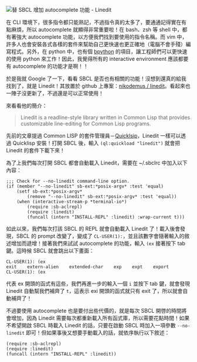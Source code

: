 <!--
[date]: 2013-06-16
[title]: 替 SBCL 增加 autocomplete 功能 - Linedit
[name]: add-autocomplete-feature-to-sbcl-linedit
[tag]: Common Lisp, SBCL, autocomplete | 自動補齊
-->

![替 SBCL 增加 autocomplete 功能 - Linedit][feature photo]

在 CLI 環境下，很多指令都只能熟記，不過指令真的太多了，要通通記得實在有點麻煩，所以 autocomplete 就顯得非常重要啦！在 bash、zsh 等 shell 中，都有著強大 autocomplete 功能，以方便我們找到要使用的指令名稱。而 vim 中，許多人也會安裝各式各樣的套件來幫助自己更快速也更正確地（電腦不會手殘）編寫程式。另外，在 python 中，也有個 [bpython][1] 的項目，讓工程師們可以更快速的使用 python 來工作！因此，我覺得所有的 interactive environment 應該都要有 autocomplete 的功能才是啊！！

於是我就 Google 了一下，看看 SBCL 是否也有相關的功能！沒想到還真的給我找到了，就是 Linedit！其放置於 github 上專案：[nikodemus / linedit][2]。看起來也一陣子沒更新了，不過還是可以正常使用！

來看看他的簡介：

> Linedit is a readline-style library written in Common Lisp that provides customizable line-editing for Common Lisp programs.

先前的文章提過 Common LISP 的套件管理員－[Quicklsip][3]，Linedit 一樣可以透過 Quicklisp 安裝！打開 SBCL 後，輸入 `(ql:quickload "linedit")` 就會把 Linedit 的套件下載下來！

為了上我們每次打開 SBCL 都會自動載入 Linedit，需要在 ~/.sbclrc 中加入以下內容：

```common-lisp
;;; Check for --no-linedit command-line option.
(if (member "--no-linedit" sb-ext:*posix-argv* :test 'equal)
	(setf sb-ext:*posix-argv* 
		(remove "--no-linedit" sb-ext:*posix-argv* :test 'equal))
	(when (interactive-stream-p *terminal-io*)
		(require :sb-aclrepl)
		(require :linedit)
		(funcall (intern "INSTALL-REPL" :linedit) :wrap-current t)))
```

如此以來，我們每次打該 SBCL 的 REPL 就會自動載入 Linedit 了！載入後會發現，SBCL 的 prompt 改變了，變成了 `CL-USER(1):`，並且該數字會隨著輸入的敘述增加而遞增！接著我們來試試 autocomplete 的功能，輸入 `(ex` 接著按下 tab 鍵。這時候 SBCL 就會跳出以下畫面：

```common-lisp
CL-USER(1): (ex
exit    extern-alien    extended-char    exp    expt    export
CL-USER(1): (ex
```

代表 ex 開頭的函式有這些，我們再進一步的輸入一個 `i` 並按下 tab 鍵，就會發現 Linedit 自動幫我們補齊了 `t`，這表示 exi 開頭的函式就只有 exit 了，所以就會自動補齊了！

不過要使用 autocomplete 也是要付出些代價的，就是每次 SBCL 開啓的時間將會增加，因為 Linedit 需要每次都重新載入所有函式庫，所以需要花點時間！如果不希望開啟 SBCL 時載入 Linedit 的話，只要在啟動 SBCL 時加入一項參數 `--no-linedit` 即可！但如果事後又想要手動載入的話，就依序執行以下敘述：

```common-lisp
(require :sb-aclrepl)
(require :linedit)
(funcall (intern "INSTALL-REPL" :linedit))
```
     
[1]: http://bpython-interpreter.org/
[2]: https://github.com/nikodemus/linedit
[3]: http://blog.kuoe0.ch/posts/84439/package-manager-for-common-lisp-quicklisp
[feature photo]: http://i.minus.com/jbaMVbdmwTT8oR.png